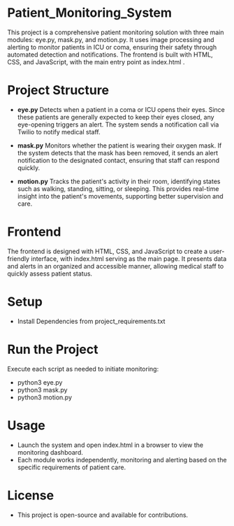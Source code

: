 # Patient_Monitoring_System
This project is a comprehensive patient monitoring solution with three main modules: eye.py, mask.py, and motion.py. It uses image processing and alerting to monitor patients in ICU or coma, ensuring their safety through automated detection and notifications. The frontend is built with HTML, CSS, and JavaScript, with the main entry point as index.html .

# Project Structure
- **eye.py**
  Detects when a patient in a coma or ICU opens their eyes. Since these patients are generally expected to keep their eyes closed, any eye-opening triggers an alert. The system sends a notification call via Twilio to notify medical staff.

- **mask.py**
  Monitors whether the patient is wearing their oxygen mask. If the system detects that the mask has been removed, it sends an alert notification to the designated contact, ensuring that staff can respond quickly.

- **motion.py**
  Tracks the patient's activity in their room, identifying states such as walking, standing, sitting, or sleeping. This provides real-time insight into the patient's movements, supporting better supervision and care.

# Frontend
The frontend is designed with HTML, CSS, and JavaScript to create a user-friendly interface, with index.html serving as the main page. It presents data and alerts in an organized and accessible manner, allowing medical staff to quickly assess patient status.

# Setup
- Install Dependencies from project_requirements.txt

# Run the Project
Execute each script as needed to initiate monitoring:

- python3 eye.py
- python3 mask.py
- python3 motion.py

# Usage
- Launch the system and open index.html in a browser to view the monitoring dashboard.
- Each module works independently, monitoring and alerting based on the specific requirements of patient care.
# License
- This project is open-source and available for contributions.

